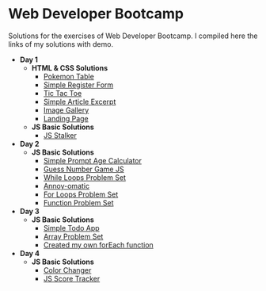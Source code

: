 # Web Developer Bootcamp
Solutions for the exercises of Web Developer Bootcamp. I compiled here the links of my solutions with demo.

* **Day 1**
  * **HTML & CSS Solutions**
    * [Pokemon Table](http://codepen.io/pragmaticbot/full/QdWWWJ)
    * [Simple Register Form](http://codepen.io/pragmaticbot/full/egYYoB)
    * [Tic Tac Toe](http://codepen.io/pragmaticbot/full/OWJXxo)
    * [Simple Article Excerpt](http://codepen.io/pragmaticbot/full/rjNLQM)
    * [Image Gallery](http://codepen.io/pragmaticbot/full/jyOQzo)
    * [Landing Page](http://codepen.io/pragmaticbot/full/QdWzaN)
  * **JS Basic Solutions**
    * [JS Stalker](http://codepen.io/pragmaticbot/full/LxYKPG)
* **Day 2**
  * **JS Basic Solutions**
    * [Simple Prompt Age Calculator](http://codepen.io/pragmaticbot/full/bgdzKw/)
    * [Guess Number Game JS](http://codepen.io/pragmaticbot/full/zNGeVm/)
    * [While Loops Problem Set](http://codepen.io/pragmaticbot/pen/XpbGzQ?editors=1111)
    * [Annoy-omatic](http://codepen.io/pragmaticbot/pen/apOxod/?editors=1011)
    * [For Loops Problem Set](http://codepen.io/pragmaticbot/pen/rjVbOa/?editors=1111)
    * [Function Problem Set](http://codepen.io/pragmaticbot/pen/WRvqrZ?editors=1011)
* **Day 3**
  * **JS Basic Solutions**
    * [Simple Todo App](http://codepen.io/pragmaticbot/full/mRJNOX?editors=0011)
    * [Array Problem Set](https://codepen.io/pragmaticbot/pen/OWyWax?editors=1011)
    * [Created my own forEach function](https://codepen.io/pragmaticbot/pen/RKWpEB?editors=0010)
* **Day 4**
  * **JS Basic Solutions**
    * [Color Changer](http://codepen.io/pragmaticbot/full/rjxVaM/)
    * [JS Score Tracker](http://codepen.io/pragmaticbot/full/GropaW/)
